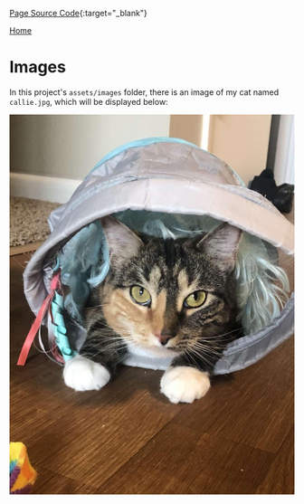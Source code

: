 [Page Source Code](https://github.com/CSC109/MarkdownWebsite/blob/master/images.md){:target="_blank"}

[Home](./index.md)

# Images

In this project's `assets/images` folder, there is an image of my cat named `callie.jpg`, which will be displayed below:

![Callie](./assets/images/callie.jpg)